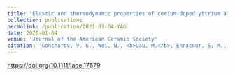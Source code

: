 ```yaml
---
title: "Elastic and thermodynamic properties of cerium‐doped yttrium aluminum garnets"
collection: publications
permalink: /publication/2021-01-04-YAG
date: 2020-01-04
venue: 'Journal of the American Ceramic Society'
citation: 'Goncharov, V. G., Wei, N., <b>Lau, M.</b>, Ennaceur, S. M., Migliori, A., Xu, H., Long, M., Guo X., Thermodynamic and elastic properties of cerium doped yttrium aluminum garnets, Journal of the American Ceramic Society, 2021, 00:1–19.'
---
```


<a href="https://doi.org/10.1111/jace.17679">https://doi.org/10.1111/jace.17679</a>
